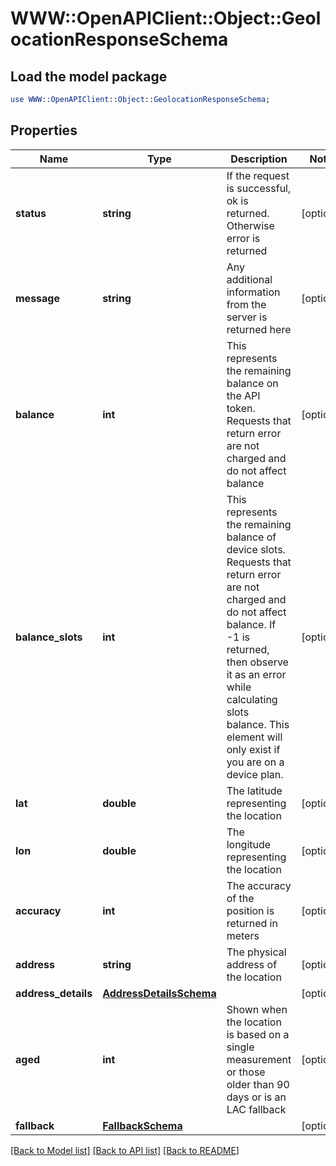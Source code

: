 # WWW::OpenAPIClient::Object::GeolocationResponseSchema

## Load the model package
```perl
use WWW::OpenAPIClient::Object::GeolocationResponseSchema;
```

## Properties
Name | Type | Description | Notes
------------ | ------------- | ------------- | -------------
**status** | **string** | If the request is successful, ok is returned. Otherwise error is returned | [optional] 
**message** | **string** | Any additional information from the server is returned here | [optional] 
**balance** | **int** | This represents the remaining balance on the API token. Requests that return error are not charged and do not affect balance | [optional] 
**balance_slots** | **int** | This represents the remaining balance of device slots. Requests that return error are not charged and do not affect balance. If -1 is returned, then observe it as an error while calculating slots balance. This element will only exist if you are on a device plan. | [optional] 
**lat** | **double** | The latitude representing the location | [optional] 
**lon** | **double** | The longitude representing the location | [optional] 
**accuracy** | **int** | The accuracy of the position is returned in meters | [optional] 
**address** | **string** | The physical address of the location | [optional] 
**address_details** | [**AddressDetailsSchema**](AddressDetailsSchema.md) |  | [optional] 
**aged** | **int** | Shown when the location is based on a single measurement or those older than 90 days or is an LAC fallback | [optional] 
**fallback** | [**FallbackSchema**](FallbackSchema.md) |  | [optional] 

[[Back to Model list]](../README.md#documentation-for-models) [[Back to API list]](../README.md#documentation-for-api-endpoints) [[Back to README]](../README.md)


